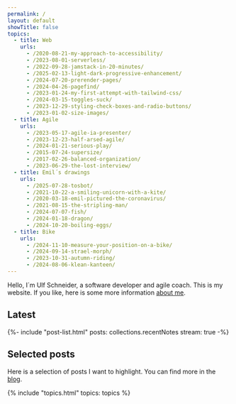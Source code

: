 ```yaml
---
permalink: /
layout: default
showTitle: false
topics:
  - title: Web
    urls:
      - /2020-08-21-my-approach-to-accessibility/
      - /2023-08-01-serverless/
      - /2022-09-28-jamstack-in-20-minutes/
      - /2025-02-13-light-dark-progressive-enhancement/
      - /2024-07-20-prerender-pages/
      - /2024-04-26-pagefind/
      - /2023-01-24-my-first-attempt-with-tailwind-css/
      - /2024-03-15-toggles-suck/
      - /2023-12-29-styling-check-boxes-and-radio-buttons/
      - /2023-01-02-size-images/
  - title: Agile
    urls:
      - /2023-05-17-agile-ia-presenter/
      - /2023-12-23-half-arsed-agile/
      - /2024-01-21-serious-play/
      - /2015-07-24-supersize/
      - /2017-02-26-balanced-organization/
      - /2023-06-29-the-lost-interview/
  - title: Emil´s drawings
    urls:
      - /2025-07-28-tosbot/
      - /2021-10-22-a-smiling-unicorn-with-a-kite/
      - /2020-03-18-emil-pictured-the-coronavirus/
      - /2021-08-15-the-stripling-man/
      - /2024-07-07-fish/
      - /2024-01-18-dragon/
      - /2024-10-20-boiling-eggs/
  - title: Bike
    urls:
      - /2024-11-10-measure-your-position-on-a-bike/
      - /2024-09-14-strael-morph/
      - /2023-10-31-autumn-riding/
      - /2024-08-06-klean-kanteen/
---
```

Hello, I´m Ulf Schneider, a software developer and agile coach. This is my website. If you like, here is some more information [about me](/about/).


<div class="my-2xl">
<h2>Latest</h2>
<div class="flow-2xl mt-lg">
{%- include "post-list.html" posts: collections.recentNotes stream: true -%}
</div>
</div>


<div class="my-2xl">
<h2>Selected posts</h2>
<p>Here is a selection of posts I want to highlight. You can find more in the <a href="/blog/">blog</a>.</p>
<div class="mt-lg">
{% include "topics.html" topics: topics %}
</div>
</div>

